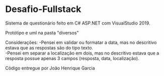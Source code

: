 # Desafio-Fullstack
Sistema de questionário feito em C# ASP.NET com VisualStudio 2019.

Protótipo e uml na pasta "diversos"

Considerações:
-Pensei em validar ou formatar a data, mas no descritivo estava que as respostas são do tipo texto.  
-Pensei em separar a localização em dois, mas no descritivo estava que a resposta possue apenas 3 campos (resposta, data, localização).

Código entregue por João Henrique Garcia
